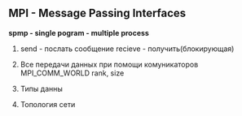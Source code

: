 ## MPI - Message Passing Interfaces

__spmp - single pogram - multiple process__

1. send - послать сообщение
recieve - получить(блокирующая)

2. Все передачи данных при помощи комуникаторов MPI_COMM_WORLD  rank, size

3. Типы данны

4. Топология сети